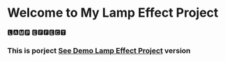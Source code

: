# Welcome to My Lamp Effect Project

🅻🅰🅼🅿 🅴🅵🅵🅴🅲🆃

<h3> This is porject <a href="https://lamp-effect-beknur.netlify.app/">See Demo Lamp Effect Project</a> version </h3>
